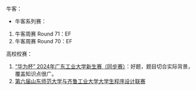 

牛客：

- 牛客系列赛：

1. 牛客周赛 Round 71：EF
2. 牛客周赛 Round 70：EF

高校校赛：
1. [“华为杯” 2024年广东工业大学新生赛（同步赛）](https://ac.nowcoder.com/acm/contest/97666)：好题，题目切合实际背景，覆盖知识点很广。
2. [第六届山东师范大学与齐鲁工业大学大学生程序设计联赛](https://ac.nowcoder.com/acm/contest/97908)



